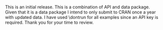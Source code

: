 This is an initial release. This is a combination of API and data package. Given that it is a data package I intend to only submit to CRAN once a year with updated data. I have used \dontrun for all examples since an API key is required.  Thank you for your time to review.
